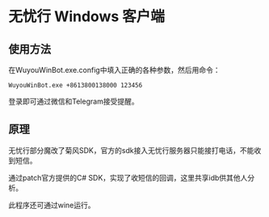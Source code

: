# 无忧行 Windows 客户端

## 使用方法

在WuyouWinBot.exe.config中填入正确的各种参数，然后用命令：
```
WuyouWinBot.exe +8613800138000 123456
```
登录即可通过微信和Telegram接受提醒。

## 原理

无忧行部分魔改了菊风SDK，官方的sdk接入无忧行服务器只能接打电话，不能收到短信。

通过patch官方提供的C# SDK，实现了收短信的回调，这里共享idb供其他人分析。

此程序还可通过wine运行。